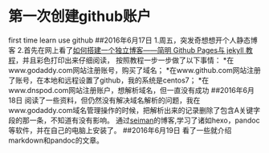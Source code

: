 # 第一次创建github账户
first time learn use github
##2016年6月17日
1.周五，突发奇想想开个人静态博客
2.首先在网上看了[如何搭建一个独立博客——简明 Github Pages与 jekyll 教程](http://cnfeat.com/blog/2014/05/10/how-to-build-a-blog/)，并且彩色打印出来仔细阅读，
按照教程一步一步做了以下事情：
*在www.godaddy.com网站注册账号，购买了域名；
*在www.github.com网站注册了账号，在本地和远程设置了github，我的系统是centos7；
*在www.dnspod.com网站注册账户，想解析域名，但一直没有成功
##2016年6月18日
阅读了一些资料，但仍然没有解决域名解析的问题，我在www.godaddy.com域名管理操作的时候，把解析出来的记录删除了包含A关键字段的那一条，不知道有没有影响。
通过[seiman](https://seisman.info/)的博客,学习了诸如hexo，pandoc等软件，并在自己的电脑上安装了。
##2016年6月19日
看了一些就介绍markdown和pandoc的文章。

